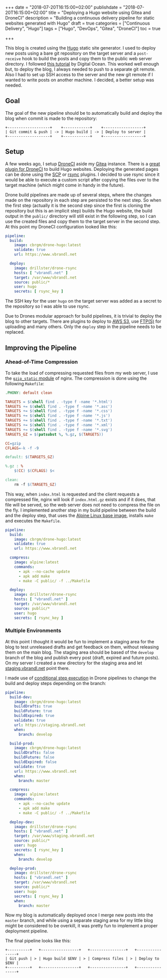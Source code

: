 +++
date = "2018-07-20T16:15:00+02:00"
publishdate = "2018-07-20T16:15:00+02:00"
title = "Deploying a Hugo website using Gitea and DroneCI"
description = "Building a continuous delivery pipeline for static websites generated with Hugo"
draft = true
categories = ["Continuous Delivery", "Hugo"]
tags = ["Hugo", "DevOps", "Gitea", "DroneCI"]
toc = true

+++

This blog is created using the [Hugo][0] static site generator. I used
to deploy new posts using a bare git repository on the target server
and a `post-receive` hook to build the posts and copy them to the
public web server directory. I followed [this tutorial][1] by Digital
Ocean. This worked well enough but, to deploy the blog, I always
needed to push to a separate git remote. Also I had to set up SSH
access to the server and the new git remote if I wanted to write posts
on another machine. I decided, a better setup was needed.

<!-- more -->

## Goal

The goal of the new pipeline should be to automatically build and
deploy the blog when commit is made to the repository:

```
+-------------------+    +------------+    +------------------+
| Git commit & push | -> | Hugo build | -> | Deploy to server |
+-------------------+    +------------+    +------------------+
```

## Setup

A few weeks ago, I setup [DroneCI][2] aside my [Gitea][3] instance.
There is a [great plugin for DroneCI][4] to build Hugo websites.
Deploying the generated pages can be done using the [SCP][5] or
[rsync][6] plugins. I decided to use rsync since it would be able to
execute a custom script after copying the files over to the target
machine (which might come in handy in the future).

Drone build pipelines are made up of several steps, where the changes
made on the repository in each step are persisted to the next step. So
when the first step (actually it is the second step since the first is
cloning the repository but this is an implicit step) builds the Hugo
website, the build output in the `public/` directory will still exist
in the following step, so I can use the created files and copy them to
the target server in the second step. At this point my DroneCI
configuration looked like this:

```yaml
pipeline:
  build:
    image: cbrgm/drone-hugo:latest
    validate: true
    url: https://www.vbrandl.net

  deploy:
    image: drillster/drone-rsync
    hosts: [ "vbrandl.net" ]
    target: /var/www/vbrandl.net
    source: public/*
    user: hugo
    secrets: [ rsync_key ]
```

The SSH key for the user `hugo` on the target server was added as a
secret to the repository so I was able to use rsync.

Due to Drones modular approach for build pipelines, it is trivial to
deploy the blog to other targets. There are plugins to deploy to [AWS
S3][11], use [FTP(S)][12] for uploading and many others. Only the
`deploy` step in the pipeline needs to be replaced.

## Improving the Pipeline

### Ahead-of-Time Compression

To take the load of compressing requested files from my web server, I
use the [`gzip_static` module][7] of nginx. The compression is done
using the following `Makefile`:

```Makefile
.PHONY: default clean

TARGETS = $(shell find . -type f -name '*.html')
TARGETS += $(shell find . -type f -name '*.asc')
TARGETS += $(shell find . -type f -name '*.css')
TARGETS += $(shell find . -type f -name '*.js')
TARGETS += $(shell find . -type f -name '*.txt')
TARGETS += $(shell find . -type f -name '*.xml')
TARGETS += $(shell find . -type f -name '*.svg')
TARGETS_GZ = $(patsubst %, %.gz, $(TARGETS))

CC=gzip
CFLAGS=-k -f -9

default: $(TARGETS_GZ)

%.gz : %
	$(CC) $(CFLAGS) $<

clean:
	rm -f $(TARGETS_GZ)
```

This way, when `index.html` is requested and the client requests a
compressed file, nginx will look if `index.html.gz` exists and if it
does, that file will be served, so the web server does not need to
compress the file on the fly. I implemented another step in my build
pipeline between the build and the deploy step, that uses the [Alpine
Linux base image][8], installs `make` and executes the `Makefile`.

```yaml
pipeline:
  build:
    image: cbrgm/drone-hugo:latest
    validate: true
    url: https://www.vbrandl.net

  compress:
    image: alpine:latest
    commands:
      - apk --no-cache update
      - apk add make
      - make -C public/ -f ../Makefile

  deploy:
    image: drillster/drone-rsync
    hosts: [ "vbrandl.net" ]
    target: /var/www/vbrandl.net
    source: public/*
    user: hugo
    secrets: [ rsync_key ]
```

### Multiple Environments

At this point I thought it would be fun to implement a staging area
for the blog to test unreleased drafts and get feedback on them,
without releasing them on the main blog. The staging area should be
based of the `develop` branch of the blog and publish every post (draft,
expired and future posts). On my server I created a new directory for
the staging area and let [staging.vbrandl.net][9] point there.

I made use of [conditional step execution][10] in Drone pipelines to
change the build and deploy steps depending on the branch:

```yaml
pipeline:
  build-dev:
    image: cbrgm/drone-hugo:latest
    buildDrafts: true
    buildFuture: true
    buildExpired: true
    validate: true
    url: https://staging.vbrandl.net
    when:
      branch: develop

  build-prod:
    image: cbrgm/drone-hugo:latest
    buildDrafts: false
    buildFuture: false
    buildExpired: false
    validate: true
    url: https://www.vbrandl.net
    when:
      branch: master

  compress:
    image: alpine:latest
    commands:
      - apk --no-cache update
      - apk add make
      - make -C public/ -f ../Makefile

  deploy-dev:
    image: drillster/drone-rsync
    hosts: [ "vbrandl.net" ]
    target: /var/www/staging.vbrandl.net
    source: public/*
    user: hugo
    secrets: [ rsync_key ]
    when:
      branch: develop

  deploy-prod:
    image: drillster/drone-rsync
    hosts: [ "vbrandl.net" ]
    target: /var/www/vbrandl.net
    source: public/*
    user: hugo
    secrets: [ rsync_key ]
    when:
      branch: master
```

Now my blog is automatically deployed once I merge new posts into the
`master` branch, and while using a separate staging area for my little
blog might be considered to be overkill, it was pretty fun to
implement a proper deployment pipeline.

The final pipeline looks like this:

```
+----------+   +-----------------+   +----------------+   +----------------+
| Git push | > | Hugo build $ENV | > | Compress files | > | Deploy to $ENV |
+----------+   +-----------------+   +----------------+   +----------------+
```


[0]: https://gohugo.io/
[1]: https://www.digitalocean.com/community/tutorials/how-to-deploy-a-hugo-site-to-production-with-git-hooks-on-ubuntu-14-04
[2]: https://drone.io/
[3]: https://gitea.io/
[4]: http://plugins.drone.io/cbrgm/drone-hugo/
[5]: http://plugins.drone.io/appleboy/drone-scp/
[6]: http://plugins.drone.io/drillster/drone-rsync/
[7]: http://nginx.org/en/docs/http/ngx_http_gzip_static_module.html
[8]: https://hub.docker.com/_/alpine/
[9]: https://staging.vbrandl.net/
[10]: http://docs.drone.io/pipelines/
[11]: http://plugins.drone.io/drone-plugins/drone-s3/
[12]: http://plugins.drone.io/christophschlosser/drone-ftps/
